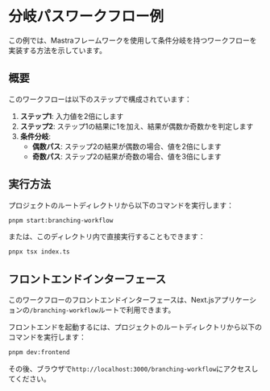 # 分岐パスワークフロー例

この例では、Mastraフレームワークを使用して条件分岐を持つワークフローを実装する方法を示しています。

## 概要

このワークフローは以下のステップで構成されています：

1. **ステップ1**: 入力値を2倍にします
2. **ステップ2**: ステップ1の結果に1を加え、結果が偶数か奇数かを判定します
3. **条件分岐**:
   - **偶数パス**: ステップ2の結果が偶数の場合、値を2倍にします
   - **奇数パス**: ステップ2の結果が奇数の場合、値を3倍にします

## 実行方法

プロジェクトのルートディレクトリから以下のコマンドを実行します：

```bash
pnpm start:branching-workflow
```

または、このディレクトリ内で直接実行することもできます：

```bash
pnpx tsx index.ts
```

## フロントエンドインターフェース

このワークフローのフロントエンドインターフェースは、Next.jsアプリケーションの`/branching-workflow`ルートで利用できます。

フロントエンドを起動するには、プロジェクトのルートディレクトリから以下のコマンドを実行します：

```bash
pnpm dev:frontend
```

その後、ブラウザで`http://localhost:3000/branching-workflow`にアクセスしてください。
